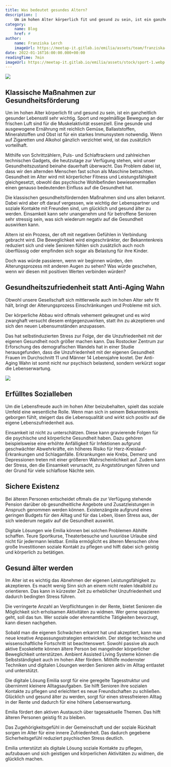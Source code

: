 ```yaml
---
title: Was bedeutet gesundes Altern?
description: |
    Um im hohen Alter körperlich fit und gesund zu sein, ist ein ganzheitlich gesunder Lebensstil sehr wichtig. Sport und regelmäßige Bewegung an der frischen Luft sind für die Muskelaktivität essenziell. Eine gesunde und ausgewogene Ernährung mit reichlich Gemüse, Ballaststoffen, Mineralstoffen und Obst ist für ein starkes Immunsystem notwendig. Wenn auf Zigaretten und Alkohol gänzlich verzichtet wird, ist das zusätzlich vorteilhaft.
category:
    name: Blog
    href: #
author:
    name: Franziska Lerch
    imageUrl: https://meetap-it.gitlab.io/emilia/assets/team/franziska-lerch.webp
date: 2022-01-16T16:00:00.000+00:00
readingTime: 7min
imageUrl: https://meetap-it.gitlab.io/emilia/assets/stock/sport-1.webp
---
```


![](https://meetap-it.gitlab.io/emilia/assets/stock/sport-1.webp)

## Klassische Maßnahmen zur Gesundheitsförderung

Um im hohen Alter körperlich fit und gesund zu sein, ist ein ganzheitlich gesunder Lebensstil sehr wichtig. Sport und regelmäßige Bewegung an der frischen Luft sind für die Muskelaktivität essenziell. Eine gesunde und ausgewogene Ernährung mit reichlich Gemüse, Ballaststoffen, Mineralstoffen und Obst ist für ein starkes Immunsystem notwendig. Wenn auf Zigaretten und Alkohol gänzlich verzichtet wird, ist das zusätzlich vorteilhaft.

Mithilfe von Schrittzählern, Puls- und Schlaftrackern und zahlreichen technischen Gadgets, die heutzutage zur Verfügung stehen, wird unser Gesundheitszustand beinahe dauerhaft überwacht. Das Problem dabei ist, dass wir den alternden Menschen fast schon als Maschine betrachten. Gesundheit im Alter wird mit körperlicher Fitness und Leistungsfähigkeit gleichgesetzt, obwohl das psychische Wohlbefinden bewiesenermaßen einen genauso bedeutenden Einfluss auf die Gesundheit hat.

Die klassischen gesundheitsfördernden Maßnahmen sind uns allen bekannt. Dabei wird aber oft darauf vergessen, wie wichtig der Lebenspartner und soziale Kontakte mit Freunden sind, um glücklich und gesund älter zu werden. Einsamkeit kann sehr unangenehm und für betroffene Senioren sehr stressig sein, was sich wiederum negativ auf die Gesundheit auswirken kann.

Altern ist ein Prozess, der oft mit negativen Gefühlen in Verbindung gebracht wird. Die Beweglichkeit wird eingeschränkter, der Bekanntenkreis reduziert sich und viele Senioren fühlen sich zusätzlich auch noch überflüssig oder empfinden sich sogar als Belastung für ihre Kinder.

Doch was würde passieren, wenn wir beginnen würden, den Alterungsprozess mit anderen Augen zu sehen? Was würde geschehen, wenn wir diesen mit positiven Werten verbinden würden?

## Gesundheitszufriedenheit statt Anti-Aging Wahn

Obwohl unsere Gesellschaft sich mittlerweile auch im hohen Alter sehr fit hält, bringt der Alterungsprozess Einschränkungen und Probleme mit sich.

Der körperliche Abbau wird oftmals vehement geleugnet und es wird zwanghaft versucht diesem entgegenzuwirken, statt ihn zu akzeptieren und sich den neuen Lebensumständen anzupassen.

Das hat selbstinduzierten Stress zur Folge, der die Unzufriedenheit mit der eigenen Gesundheit noch größer machen kann. Das Rostocker Zentrum zur Erforschung des demografischen Wandels hat in einer Studie herausgefunden, dass die Unzufriedenheit mit der eigenen Gesundheit Frauen im Durchschnitt 11 und Männer 14 Lebensjahre kostet. Der Anti-Aging Wahn ist somit nicht nur psychisch belastend, sondern verkürzt sogar die Lebenserwartung.

![](https://meetap-it.gitlab.io/emilia/assets/stock/2.webp)

## Erfülltes Sozialleben

Um die Lebensfreude auch im hohen Alter beizubehalten, spielt das soziale Umfeld eine wesentliche Rolle. Wenn man sich in seinem Bekanntenkreis geborgen fühlt, steigert das die Lebensqualität und wirkt sich positiv auf die eigene Lebenszufriedenheit aus.

Einsamkeit ist nicht zu unterschätzen. Diese kann gravierende Folgen für die psychische und körperliche Gesundheit haben. Dazu gehören beispielsweise eine erhöhte Anfälligkeit für Infektionen aufgrund geschwächter Abwehrkräfte, ein höheres Risiko für Herz-Kreislauf-Erkrankungen und Schlaganfälle. Erkrankungen wie Krebs, Demenz und Depressionen treten mit einer größeren Wahrscheinlichkeit auf. Zudem kann der Stress, den die Einsamkeit verursacht, zu Angststörungen führen und der Grund für viele schlaflose Nächte sein.

## Sichere Existenz

Bei älteren Personen entscheidet oftmals die zur Verfügung stehende Pension darüber ob gesundheitliche Angebote und Zusatzleistungen in Anspruch genommen werden können. Existenzängste aufgrund eines geringen Budgets für den Alltag und für das Leben, lösen Stress aus, der sich wiederum negativ auf die Gesundheit auswirkt.

Digitale Lösungen wie Emilia können bei solchen Problemen Abhilfe schaffen. Teure Sportkurse, Theaterbesuche und luxuriöse Urlaube sind nicht für jedermann leistbar. Emilia ermöglicht es älteren Menschen ohne große Investitionen soziale Kontakt zu pflegen und hilft dabei sich geistig und körperlich zu betätigen.

## Gesund älter werden

Im Alter ist es wichtig das Abnehmen der eigenen Leistungsfähigkeit zu akzeptieren. Es macht wenig Sinn sich an einem nicht realen Idealbild zu orientieren. Das kann in kürzester Zeit zu erheblicher Unzufriedenheit und dadurch bedingten Stress führen.

Die verringerte Anzahl an Verpflichtungen in der Rente, bietet Senioren die Möglichkeit sich erholsamen Aktivitäten zu widmen. Wer gerne spazieren geht, soll das tun. Wer soziale oder ehrenamtliche Tätigkeiten bevorzugt, kann diesen nachgehen.

Sobald man die eigenen Schwächen erkannt hat und akzeptiert, kann man neue kreative Anpassungsstrategien entwickeln. Der stetige technische und wissenschaftliche Fortschritt ist beachtenswert. Sowohl passive als auch aktive Exoskelette können ältere Person bei mangelnder körperlicher Beweglichkeit unterstützen. Ambient Assisted Living Systeme können die Selbstständigkeit auch im hohen Alter fördern. Mithilfe modernster Techniken und digitalen Lösungen werden Senioren aktiv im Alltag entlastet und unterstützt.

Die digitale Lösung Emilia sorgt für eine geregelte Tagesstruktur und übernimmt kleinere Alltagsaufgaben. Sie hilft Senioren ihre sozialen Kontakte zu pflegen und erleichtert es neue Freundschaften zu schließen. Glücklich und gesund älter zu werden, sorgt für einen stressfreieren Alltag in der Rente und dadurch für eine höhere Lebenserwartung.

Emilia fördert den aktiven Austausch über tagesaktuelle Themen. Das hilft älteren Personen geistig fit zu bleiben.

Das Zugehörigkeitsgefühl in der Gemeinschaft und der soziale Rückhalt sorgen im Alter für eine innere Zufriedenheit. Das dadurch gegebene Sicherheitsgefühl reduziert psychischen Stress deutlich.  

Emilia unterstützt als digitale Lösung soziale Kontakte zu pflegen, aufzubauen und sich geistigen und körperlichen Aktivitäten zu widmen, die glücklich machen.
